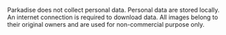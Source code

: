 Parkadise does not collect personal data. Personal data are stored locally. An internet connection is required to download data. All images belong to their original owners and are used for non-commercial purpose only.
